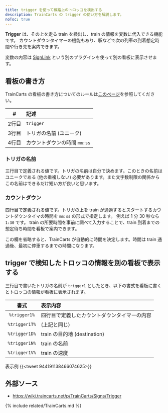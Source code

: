 ```yaml
---
title: trigger を使って線路上のトロッコを検出する
description: TrainCarts の trigger の使い方を解説します。
noToc: true
---
```


**Trigger** は、その上を走る train を検出し、train の情報を変数に代入できる機能です。
カウントダウンタイマーの機能もあり、駅などで次の列車の到着想定時間や行き先を案内できます。

変数の内容は [SignLink](https://www.spigotmc.org/resources/signlink.39593/) という別のプラグインを使って別の看板に表示させます。

## 看板の書き方
TrainCarts の看板の書き方についてのルールは[このページ](/plugins/traincarts/signs)を参照してください。

|#|記述|
|:---:|:------|
|2行目|`trigger`|
|3行目|トリガの名前 (ユニーク)|
|4行目|カウントダウンの時間 `mm:ss`|

### トリガの名前
三行目で定義される値です。トリガの名前は自分で決めます。このときの名前はユニークである (他の重複しない) 必要があります。また文字数制限の関係からこの名前はできるだけ短い方が良いと思います。

### カウントダウン
四行目で定義される値です。トリガの上を train が通過するとスタートするカウントダウンタイマの時間を `mm:ss` の形式で指定します。
例えば 1 分 30 秒なら `1:30` です。
train の所要時間を事前に調べて入力することで、train 到着までの想定待ち時間を看板で案内できます。

この欄を省略すると、TrainCarts が自動的に時間を決定します。時間は train 通過後、最初に停車するまでの時間になります。

## trigger で検知したトロッコの情報を別の看板で表示する
三行目で書いたトリガの名前が `trigger1` としたとき、以下の書式を看板に書くとトロッコの情報が看板に表示されます。

| 書式 | 表示内容 |
|:----:|:---------|
|`%trigger1%` | 四行目で定義したカウントダウンタイマーの内容 |
|`%trigger1T%` | (上記と同じ) |
|`%trigger1D%` | train の目的地 (destination) |
|`%trigger1N%` | train の名前 |
|`%trigger1V%` | train の速度 |

表示例
{{<tweet 944191138466074625>}}

## 外部ソース
- <https://wiki.traincarts.net/p/TrainCarts/Signs/Trigger>

{% include related/TrainCarts.md %}
